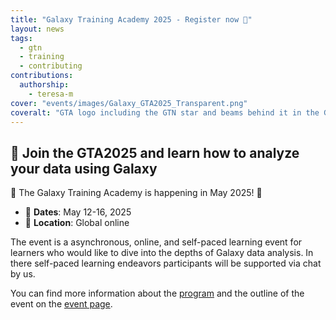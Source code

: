 ```yaml
---
title: "Galaxy Training Academy 2025 - Register now 🎉"
layout: news
tags:
  - gtn
  - training
  - contributing
contributions:
  authorship:
    - teresa-m
cover: "events/images/Galaxy_GTA2025_Transparent.png"
coveralt: "GTA logo including the GTN star and beams behind it in the GTN colors. Additionally the Text: Galaxy Training Academy and GALAXY TRAINING NETWORK and the Galaxy logo." 
---
```


## 🌠 Join the GTA2025 and learn how to analyze your data using Galaxy

🎉 The Galaxy Training Academy is happening in May 2025! 🎉


- 📆 **Dates**:  May 12-16, 2025
- 📍 **Location**:  Global online


The event is a asynchronous, online, and self-paced learning event for learners who would like to dive into the depths of Galaxy data analysis. In there self-paced learning endeavors participants will be supported via chat by us.

You can find more information about the [program](https://training.galaxyproject.org/training-material/events/2025-05-12-galaxy-academy-2025.html#monday-introduction) and the outline of the event on the [event page](https://training.galaxyproject.org/training-material/events/2025-05-12-galaxy-academy-2025.html).





